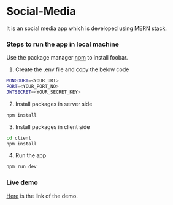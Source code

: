 # Social-Media

It is an social media app which is developed using MERN stack.

### Steps to run the app in local machine

Use the package manager [npm](https://www.npmjs.com/) to install foobar.

1. Create the .env file and copy the below code

```bash
MONGOURI=<YOUR_URI>
PORT=<YOUR_PORT_NO>
JWTSECRET=<YOUR_SECRET_KEY>
```

2. Install packages in server side

```bash
npm install
```

3. Install packages in client side

```bash
cd client
npm install
```

4. Run the app

```bash
npm run dev
```

### Live demo

[Here](https://social-media-0.herokuapp.com/) is the link of the demo.
